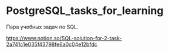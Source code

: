# PostgreSQL_tasks_for_learning
Пара учебных задач по SQL.

https://www.notion.so/SQL-solution-for-2-task-2a741c1e035f43798fe6a0c04e12bfdc
